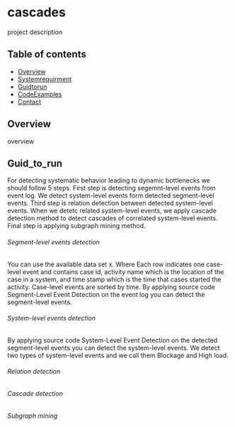# cascades

project description

## Table of contents
* [Overview](#Overview)
* [Systemrequirment](#system_requirment)
* [Guidtorun](#Guid_to_run)
* [CodeExamples](#Code_Examples)
* [Contact](#contact)

## Overview
overview

## Guid_to_run
For detecting systematic behavior leading to dynamic bottlenecks we should follow 5 steps. First step is detecting segemnt-level events from event log. We detect system-level events form detected segment-level events. Third step is relation detection between detected system-level events. When we detetc related system-level events, we apply cascade detection method to detect cascades of correlated system-level events. Final step is applying subgraph mining method.

###### Segment-level events detection


You can use the available data set x. Where Each row indicates one case-level event and contains case id, activity name which is the location of the case in a system, and time stamp which is the time that cases started the activity. Case-level events are sorted by time. By applying source code Segment-Level Event Detection on the event log you can detect the segment-level events.

###### System-level events detection

By applying source code System-Level Event Detection on the detected segment-level events you can detect the system-level events. We detect two types of system-level events and we call them Blockage and High load.

###### Relation detection
###### Cascade detection
###### Subgraph mining
